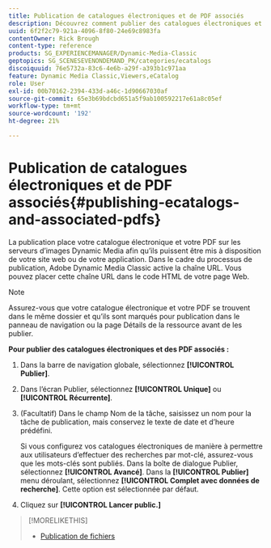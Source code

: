 ```yaml
---
title: Publication de catalogues électroniques et de PDF associés
description: Découvrez comment publier des catalogues électroniques et des PDF associés à partir d’Adobe Dynamic Media Classic.
uuid: 6f2f2c79-921a-4096-8f80-24e69c8983fa
contentOwner: Rick Brough
content-type: reference
products: SG_EXPERIENCEMANAGER/Dynamic-Media-Classic
geptopics: SG_SCENESEVENONDEMAND_PK/categories/ecatalogs
discoiquuid: 76e5732a-83c6-4e6b-a29f-a393b1c971aa
feature: Dynamic Media Classic,Viewers,eCatalog
role: User
exl-id: 00b70162-2394-433d-a46c-1d90667030af
source-git-commit: 65e3b69bdcbd651a5f9ab100592217e61a8c05ef
workflow-type: tm+mt
source-wordcount: '192'
ht-degree: 21%

---
```


# Publication de catalogues électroniques et de PDF associés{#publishing-ecatalogs-and-associated-pdfs}

La publication place votre catalogue électronique et votre PDF sur les serveurs d’images Dynamic Media afin qu’ils puissent être mis à disposition de votre site web ou de votre application. Dans le cadre du processus de publication, Adobe Dynamic Media Classic active la chaîne URL. Vous pouvez placer cette chaîne URL dans le code HTML de votre page Web.

>[!NOTE]
>
>Assurez-vous que votre catalogue électronique et votre PDF se trouvent dans le même dossier et qu’ils sont marqués pour publication dans le panneau de navigation ou la page Détails de la ressource avant de les publier.

**Pour publier des catalogues électroniques et des PDF associés :**

1. Dans la barre de navigation globale, sélectionnez **[!UICONTROL Publier]**.
1. Dans l’écran Publier, sélectionnez **[!UICONTROL Unique]** ou **[!UICONTROL Récurrente]**.
1. (Facultatif) Dans le champ Nom de la tâche, saisissez un nom pour la tâche de publication, mais conservez le texte de date et d’heure prédéfini.

   Si vous configurez vos catalogues électroniques de manière à permettre aux utilisateurs d’effectuer des recherches par mot-clé, assurez-vous que les mots-clés sont publiés. Dans la boîte de dialogue Publier, sélectionnez **[!UICONTROL Avancé]**. Dans la **[!UICONTROL Publier]** menu déroulant, sélectionnez **[!UICONTROL Complet avec données de recherche]**. Cette option est sélectionnée par défaut.

1. Cliquez sur **[!UICONTROL Lancer public.]**

>[!MORELIKETHIS]
>
>* [Publication de fichiers](publishing-files.md)

